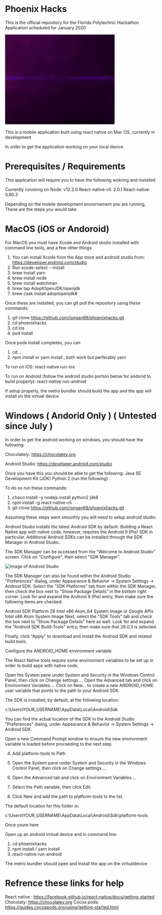 # Phoenix Hacks
This is the official repository for the Florida Polytechnic Hackathon Application
scheduled for January 2020

![Image of Bootscreen](https://github.com/jongan69/phoenixhacks/blob/master/src/img/2.gif?raw=true)

This is a mobile application built using react native on Mac OS, currently in development

In order to get the application working on your local device

# Prerequisites / Requirements
This application will require you to have the following wokring and installed

Currently runninng on
Node: v12.2.0
React-native-cli: 2.0.1
React-native: 0.60.3

Depending on the mobile development enviornement you are running, These are the steps you would take

# MacOS (iOS or Andoroid)

For MacOS you must have Xcode and Android studio installed with command line tools, and a few other things

1. You can install Xcode from the App store and android studio from: https://developer.android.com/studio
2. Run xcode-select --install 
3. brew install yarn
4. brew install node
5. brew install watchman
6. brew tap AdoptOpenJDK/openjdk
7. brew cask install adoptopenjdk8

Once these are installed, you can git pull the repository using these commands:

1. git clone https://github.com/jongan69/phoenixhacks.git
2. cd phoenixhacks
3. cd ios
4. pod install

Once pods install completes, you can 
1. cd ..
2. npm install or yarn install , both work but perferably yarn

To run on iOS:
react-native run-ios 

To run on Android (follow the android studio portion below for andorid to build properly):
react-native run-android

If setup properly, the metro bundler should build the app and the app will install on the virtual device

# Windows ( Andorid Only ) ( Untested since July )

In order to get the android working on windows, you should have the following:

Chocolately:
https://chocolatey.org

Android Studio:
https://developer.android.com/studio

Once you have this you should be able to get the following:
Java SE Development Kit (JDK)
Python 2 (run the following)

To do so run these commands:
1. choco install -y nodejs.install python2 jdk8
2. npm install -g react-native-cli
3. git clone https://github.com/jongan69/phoenixhacks.git

Assuming these steps went smoothly you will need to setup android studio:

Android Studio installs the latest Android SDK by default. Building a React Native app with native code, however, requires the Android 9 (Pie) SDK in particular. Additional Android SDKs can be installed through the SDK Manager in Android Studio.

The SDK Manager can be accessed from the "Welcome to Android Studio" screen. Click on "Configure", then select "SDK Manager".

![Image of Android Studio](https://facebook.github.io/react-native/docs/assets/GettingStartedAndroidStudioWelcomeWindows.png)

The SDK Manager can also be found within the Android Studio "Preferences" dialog, 
under Appearance & Behavior → System Settings → Android SDK.
Select the "SDK Platforms" tab from within the SDK Manager, then check the box next to "Show Package Details" in the bottom right corner. Look for and expand the Android 9 (Pie) entry, then make sure the following items are checked:

Android SDK Platform 28
Intel x86 Atom_64 System Image or Google APIs Intel x86 Atom System Image
Next, select the "SDK Tools" tab and check the box next to "Show Package Details" here as well. 
Look for and expand the "Android SDK Build-Tools" entry, then make sure that 28.0.3 is selected.

Finally, click "Apply" to download and install the Android SDK and related build tools.

Configure the ANDROID_HOME environment variable

The React Native tools require some environment variables to be set up in order to build apps with native code.

Open the System pane under System and Security in the Windows Control Panel, then click on Change settings.... 
Open the Advanced tab and click on Environment Variables.... 
Click on New... 
to create a new ANDROID_HOME user variable that points to the path to your Android SDK.

The SDK is installed, by default, at the following location:

c:\Users\YOUR_USERNAME\AppData\Local\Android\Sdk

You can find the actual location of the SDK in the Android Studio "Preferences" dialog, 
under Appearance & Behavior → System Settings → Android SDK.

Open a new Command Prompt window to ensure the new environment variable is loaded before proceeding to the next step.

4. Add platform-tools to Path

1. Open the System pane under System and Security in the Windows Control Panel, then click on Change settings.... 
2. Open the Advanced tab and click on Environment Variables.... 
3. Select the Path variable, then click Edit. 
4. Click New and add the path to platform-tools to the list.

The default location for this folder is:

c:\Users\YOUR_USERNAME\AppData\Local\Android\Sdk\platform-tools


Once youre here

Open up an android virtual device and in command line:

1. cd phoenixhacks
2. npm install / yarn install
3. react-native run-android

The metro bundler should open and install the app on the virtualdevice

# Refrence these links for help
React native : https://facebook.github.io/react-native/docs/getting-started
Chocolaty: https://chocolatey.org
Cocoa pods: https://guides.cocoapods.org/using/getting-started.html
